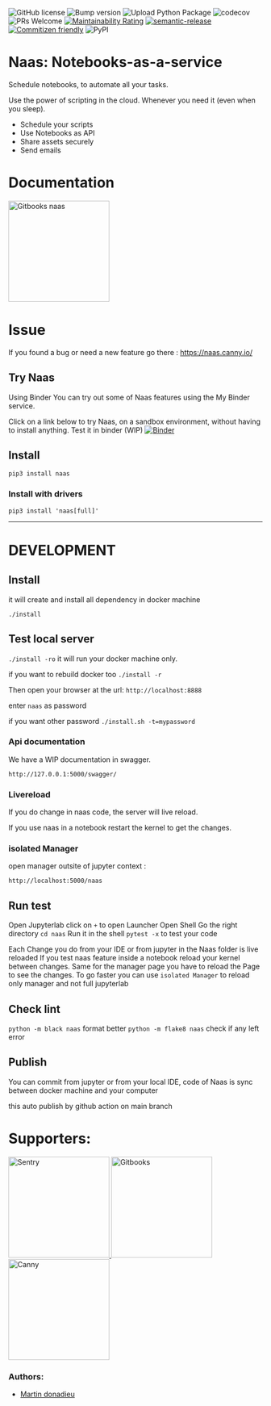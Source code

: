 ![GitHub license](https://img.shields.io/github/license/jupyter-naas/drivers)
![Bump version](https://github.com/jupyter-naas/naas/workflows/Bump%20version/badge.svg)
![Upload Python Package](https://github.com/jupyter-naas/naas/workflows/Upload%20Python%20Package/badge.svg)
![codecov](https://codecov.io/gh/jupyter-naas/naas/branch/main/graph/badge.svg?token=UC3SAL8S0U)
![PRs Welcome](https://img.shields.io/badge/PRs-welcome-brightgreen.svg)
[![Maintainability Rating](https://sonarcloud.io/api/project_badges/measure?project=jupyter-naas_naas&metric=sqale_rating)](https://sonarcloud.io/dashboard?id=jupyter-naas_naas)
<a href="#badge">
  <img alt="semantic-release" src="https://img.shields.io/badge/%20%20%F0%9F%93%A6%F0%9F%9A%80-semantic--release-e10079.svg">
</a>
<a href="http://commitizen.github.io/cz-cli/"><img alt="Commitizen friendly" src="https://img.shields.io/badge/commitizen-friendly-brightgreen.svg"></a>
![PyPI](https://img.shields.io/pypi/v/naas)

# Naas: Notebooks-as-a-service

Schedule notebooks, to automate all your tasks.

Use the power of scripting in the cloud.
Whenever you need it (even when you sleep).

* Schedule your scripts
* Use Notebooks as API
* Share assets securely
* Send emails

# Documentation 

<p>
  <a href="https://naas.gitbook.io/naas/" title="Redirect to Documentation">
    <img width="200px" src="https://raw.githubusercontent.com/jupyter-naas/naas/main/images/gitbook.svg" alt="Gitbooks naas" />
  </a>
 </p>

# Issue

If you found a bug or need a new feature go there :
https://naas.canny.io/

## Try Naas
Using Binder
You can try out some of Naas features using the My Binder service.

Click on a link below to try Naas, on a sandbox environment, without having to install anything.
Test it in binder (WIP)
[![Binder](https://mybinder.org/badge_logo.svg)](https://mybinder.org/v2/gh/jupyter-naas/naas/main?urlpath=lab)

## Install

`pip3 install naas`

### Install with drivers

`pip3 install 'naas[full]'`

---

# DEVELOPMENT

## Install

it will create and install all dependency in docker machine

`./install`

## Test local server

`./install -ro`
it will run your docker machine only.

if you want to rebuild docker too `./install -r`


Then open your browser at the url:
`http://localhost:8888`

enter `naas` as password

if you want other password `./install.sh -t=mypassword`

### Api documentation

We have a WIP documentation in swagger.

`http://127.0.0.1:5000/swagger/`

### Livereload 

If you do change in naas code, the server will live reload.

If you use naas in a notebook restart the kernel to get the changes.

### isolated Manager
open manager outsite of jupyter context :

`http://localhost:5000/naas`

## Run test 

Open Jupyterlab
click on `+` to open Launcher
Open Shell
Go the right directory `cd naas`
Run it in the shell `pytest -x`  to test your code

Each Change you do from your IDE or from jupyter in the Naas folder is live reloaded
If you test naas feature inside a notebook reload your kernel between changes.
Same for the manager page you have to reload the Page to see the changes.
To go faster you can use `isolated Manager` to reload only manager and not full jupyterlab

## Check lint

`python -m black naas` format better
`python -m flake8 naas` check if any left error

## Publish

You can commit from jupyter or from your local IDE, code of Naas is sync between docker machine and your computer

this auto publish by github action on main branch

# Supporters: 
<p>
  <a href="http://sentry.com" title="Redirect to Sentry">
    <img width="200px" src="https://raw.githubusercontent.com/jupyter-naas/naas/main/images/sentry.svg" alt="Sentry" />
  </a>
  <a href="https://gitbook.com" title="Redirect to Gitbook">
    <img width="200px" src="https://raw.githubusercontent.com/jupyter-naas/naas/main/images/gitbook.svg" alt="Gitbooks" />
  </a>
  <a href="https://canny.io" title="Redirect to Canny">
    <img width="200px" src="https://raw.githubusercontent.com/jupyter-naas/naas/main/images/canny.svg" alt="Canny" />
  </a>
</p>

### Authors:
* [Martin donadieu](https://github.com/riderx)
